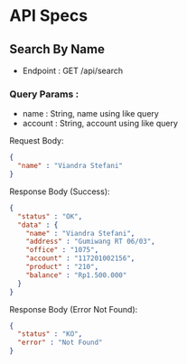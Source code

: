 # API Specs

## Search By Name

- Endpoint : GET /api/search

### Query Params :

- name : String, name using like query
- account : String, account using like query

Request Body:

```json
{
  "name" : "Viandra Stefani"
}
```

Response Body (Success):

```json
{
  "status" : "OK",
  "data" : {
    "name" : "Viandra Stefani",
    "address" : "Gumiwang RT 06/03",
    "office" : "1075",
    "account" : "117201002156",
    "product" : "210",
    "balance" : "Rp1.500.000"
  }
}
```

Response Body (Error Not Found):
```json
{
  "status" : "KO",
  "error" : "Not Found"
}
```
